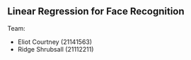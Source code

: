 ## Linear Regression for Face Recognition

Team:

  * Eliot Courtney (21141563)
  * Ridge Shrubsall (21112211)
